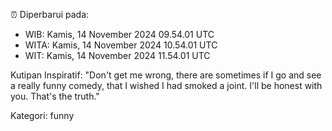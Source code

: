 ⏰ Diperbarui pada:
- WIB: Kamis, 14 November 2024 09.54.01 UTC
- WITA: Kamis, 14 November 2024 10.54.01 UTC
- WIT: Kamis, 14 November 2024 11.54.01 UTC

Kutipan Inspiratif:
"Don't get me wrong, there are sometimes if I go and see a really funny comedy, that I wished I had smoked a joint. I'll be honest with you. That's the truth."


Kategori: funny

